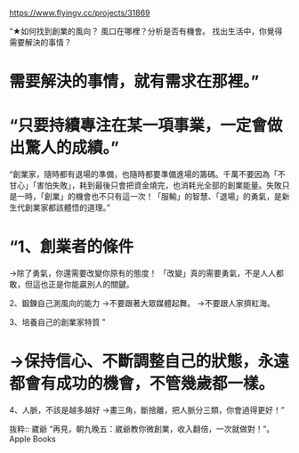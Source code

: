 https://www.flyingv.cc/projects/31869




“★如何找到創業的風向？
風口在哪裡？分析是否有機會。
找出生活中，你覺得需要解決的事情？
# 需要解決的事情，就有需求在那裡。”

# “只要持續專注在某一項事業，一定會做出驚人的成績。”

“創業家，隨時都有退場的準備，也隨時都要準備進場的籌碼。千萬不要因為「不甘心」「害怕失敗」，耗到最後只會把資金燒完，也消耗光全部的創業能量。失敗只是一時，「創業」的機會也不只有這一次！「服輸」的智慧、「退場」的勇氣，是新生代創業家都該體悟的道理。”

# “1、創業者的條件
→除了勇氣，你還需要改變你原有的態度！
「改變」真的需要勇氣，不是人人都敢，但這也正是你能贏別人的關鍵。

2、鍛鍊自己測風向的能力
→不要跟著大眾媒體起舞。
→不要跟人家擠紅海。

3、培養自己的創業家特質
”

# →保持信心、不斷調整自己的狀態，永遠都會有成功的機會，不管幾歲都一樣。

4、人脈，不該是越多越好
→畫三角，斷捨離，把人脈分三類，你會過得更好！”

抜粋:: 崴爺  “再見，朝九晚五：崴爺教你微創業，收入翻倍，一次就做對！”。 Apple Books  
